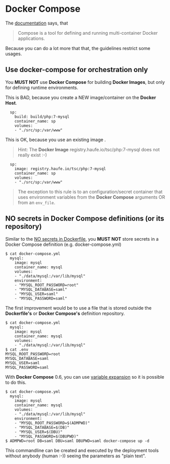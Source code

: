 # Docker Compose

The [documentation](https://docs.docker.com/compose/overview/) says, that

> Compose is a tool for defining and running multi-container Docker applications.

Because you can do a lot more that that, the guidelines restrict some usages.

## Use docker-compose for orchestration only
You **MUST NOT** use **Docker Compose** for building **Docker Images**, but only for defining runtime environments.

This is BAD, because you create a NEW image/container on the **Docker Host**.

	  sp:
	    build: build/php:7-mysql
	    container_name: sp
	    volumes:
	    - "./src/sp:/var/www"

This is OK, because you use an existing image .

> Hint: The **Docker Image** registry.haufe.io/tsc/php:7-mysql does not really exist :-)

	  sp:
	    image: registry.haufe.io/tsc/php:7-mysql
	    container_name: sp
	    volumes:
	    - "./src/sp:/var/www"

> The exception to this rule is to an configuration/secret container that uses environment variables from the **Docker Compose** arguments OR from an `env_file`.

## NO secrets in **Docker Compose** definitions (or its repository)

Similar to the [NO secrets in Dockerfile](Dockerfile.md#no-secrets-in-dockerfile-or-its-repository), you **MUST NOT** store secrets in a Docker Compose definition (e.g. docker-compose.yml)

	$ cat docker-compose.yml
	  mysql:
	    image: mysql
	    container_name: mysql
	    volumes:
	    - "./data/mysql:/var/lib/mysql"
	    environment:
	    - "MYSQL_ROOT_PASSWORD=root"
	    - "MYSQL_DATABASE=saml"
	    - "MYSQL_USER=saml"
	    - "MYSQL_PASSWORD=saml"

The first improvement would be to use a file that is stored outside the **Dockerfile's** or **Docker Compose's** definition repository.

	$ cat docker-compose.yml
	  mysql:
	    image: mysql
	    container_name: mysql
	    volumes:
	    - "./data/mysql:/var/lib/mysql"
	$ cat .env
	MYSQL_ROOT_PASSWORD=root
	MYSQL_DATABASE=saml
	MYSQL_USER=saml
	MYSQL_PASSWORD=saml

With **Docker Compose** 0.6, you can use [variable expansion](https://docs.docker.com/compose/compose-file/#variable-substitution) so it is possible to do this.

	$ cat docker-compose.yml
	  mysql:
        image: mysql
        container_name: mysql
        volumes:
        - "./data/mysql:/var/lib/mysql"
        environment:
        - "MYSQL_ROOT_PASSWORD=$(ADMPWD)"
        - "MYSQL_DATABASE=$(DB)"
        - "MYSQL_USER=$(DBU)"
        - "MYSQL_PASSWORD=$(DBUPWD)"
	$ ADMPWD=root DB=saml DBU=saml DBUPWD=saml docker-compose up -d

This commandline can be created and executed by the deployment tools without anybody (human :-)) seeing the parameters as "plain text".
